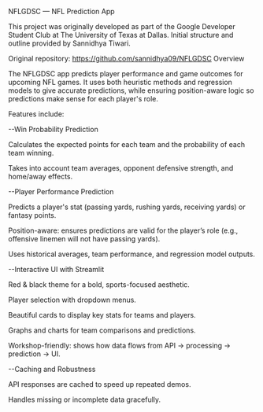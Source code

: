 NFLGDSC — NFL Prediction App

This project was originally developed as part of the Google Developer Student Club at The University of Texas at Dallas. Initial structure and outline provided by Sannidhya Tiwari.

Original repository: https://github.com/sannidhya09/NFLGDSC
Overview

The NFLGDSC app predicts player performance and game outcomes for upcoming NFL games. It uses both heuristic methods and regression models to give accurate predictions, while ensuring position-aware logic so predictions make sense for each player's role.

Features include:

--Win Probability Prediction

  Calculates the expected points for each team and the probability of each team winning.

  Takes into account team averages, opponent defensive strength, and home/away effects.

--Player Performance Prediction

  Predicts a player's stat (passing yards, rushing yards, receiving yards) or fantasy points.

  Position-aware: ensures predictions are valid for the player’s role (e.g., offensive linemen will not have passing yards).

Uses historical averages, team performance, and regression model outputs.

--Interactive UI with Streamlit

  Red & black theme for a bold, sports-focused aesthetic.

  Player selection with dropdown menus.

  Beautiful cards to display key stats for teams and players.

  Graphs and charts for team comparisons and predictions.

  Workshop-friendly: shows how data flows from API → processing → prediction → UI.

--Caching and Robustness

  API responses are cached to speed up repeated demos.

  Handles missing or incomplete data gracefully.